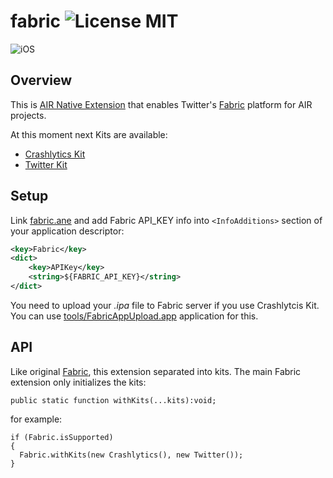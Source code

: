 # fabric ![License MIT](http://img.shields.io/badge/license-MIT-lightgray.svg)

![iOS](http://img.shields.io/badge/platform-ios-blue.svg)

## Overview

This is [AIR Native Extension](http://www.adobe.com/devnet/air/native-extensions-for-air.html) that enables Twitter's [Fabric](http://fabric.io) platform for AIR projects.

At this moment next Kits are available:
* [Crashlytics Kit](crashlytics)
* [Twitter Kit](twitter)

## Setup
Link [fabric.ane](bin/fabric.ane) and add Fabric API_KEY info into `<InfoAdditions>` section of your application descriptor:
```xml
<key>Fabric</key>
<dict>
    <key>APIKey</key>
    <string>${FABRIC_API_KEY}</string>
</dict>
```

You need to upload your *.ipa* file to Fabric server if you use Crashlytcis Kit. You can use [tools/FabricAppUpload.app](https://github.com/airext/fabric/wiki/How-To-Use-FabricAppUpload.app) application for this. 

## API
Like original [Fabric](https://dev.twitter.com/fabric/overview), this extension separated into kits. The main Fabric extension only initializes the kits:

```as3
public static function withKits(...kits):void;
```
for example:
```as3
if (Fabric.isSupported)
{
  Fabric.withKits(new Crashlytics(), new Twitter());
}
```

